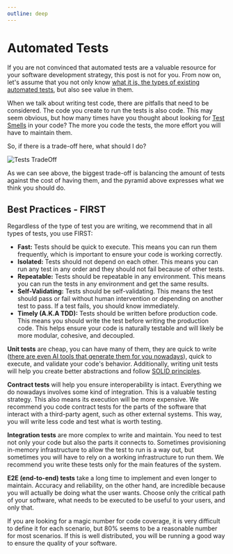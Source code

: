 ```yaml
---
outline: deep
---
```


# Automated Tests

If you are not convinced that automated tests are a valuable resource for your software development strategy, this post is not for you. From now on, let's assume that you not only know [what it is, the types of existing automated tests](https://www.atlassian.com/continuous-delivery/software-testing/automated-testing), but also see value in them.

When we talk about writing test code, there are pitfalls that need to be considered. The code you create to run the tests is also code. This may seem obvious, but how many times have you thought about looking for [Test Smells](http://xunitpatterns.com/TestSmells.html) in your code? The more you code the tests, the more effort you will have to maintain them.

So, if there is a trade-off here, what should I do?

![Tests TradeOff](/img/docs/test-tradeoff.png)

As we can see above, the biggest trade-off is balancing the amount of tests against the cost of having them, and the pyramid above expresses what we think you should do.

## Best Practices - FIRST

Regardless of the type of test you are writing, we recommend that in all types of tests, you use FIRST:

- **Fast:** Tests should be quick to execute. This means you can run them frequently, which is important to ensure your code is working correctly.
- **Isolated:** Tests should not depend on each other. This means you can run any test in any order and they should not fail because of other tests.
- **Repeatable:** Tests should be repeatable in any environment. This means you can run the tests in any environment and get the same results.
- **Self-Validating:** Tests should be self-validating. This means the test should pass or fail without human intervention or depending on another test to pass. If a test fails, you should know immediately.
- **Timely (A.K.A TDD):** Tests should be written before production code. This means you should write the test before writing the production code. This helps ensure your code is naturally testable and will likely be more modular, cohesive, and decoupled.

**Unit tests** are cheap, you can have many of them, they are quick to write ([there are even AI tools that generate them for you nowadays](https://code-gpt-docs.vercel.app/)), quick to execute, and validate your code's behavior. Additionally, writing unit tests will help you create better abstractions and follow [SOLID principles](SOLID.md).

**Contract tests** will help you ensure interoperability is intact. Everything we do nowadays involves some kind of integration. This is a valuable testing strategy. This also means its execution will be more expensive. We recommend you code contract tests for the parts of the software that interact with a third-party agent, such as other external systems. This way, you will write less code and test what is worth testing.

**Integration tests** are more complex to write and maintain. You need to test not only your code but also the parts it connects to. Sometimes provisioning in-memory infrastructure to allow the test to run is a way out, but sometimes you will have to rely on a working infrastructure to run them. We recommend you write these tests only for the main features of the system.

**E2E (end-to-end) tests** take a long time to implement and even longer to maintain. Accuracy and reliability, on the other hand, are incredible because you will actually be doing what the user wants. Choose only the critical path of your software, what needs to be executed to be useful to your users, and only that.

If you are looking for a magic number for code coverage, it is very difficult to define it for each scenario, but 80% seems to be a reasonable number for most scenarios. If this is well distributed, you will be running a good way to ensure the quality of your software.
